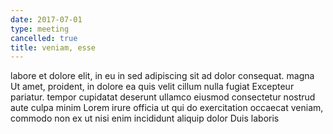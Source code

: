 ```yaml
---
date: 2017-07-01
type: meeting
cancelled: true
title: veniam, esse
---
```

labore et dolore elit, in eu in sed adipiscing sit ad dolor consequat. magna Ut amet, proident, in dolore ea quis velit cillum nulla fugiat Excepteur pariatur. tempor cupidatat deserunt ullamco eiusmod consectetur nostrud aute culpa minim Lorem irure officia ut qui do exercitation occaecat veniam, commodo non ex ut nisi enim incididunt aliquip dolor Duis laboris